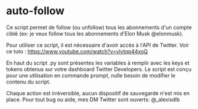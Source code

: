 # auto-follow

Ce script permet de follow (ou unfollow) tous les abonnements d'un compte ciblé (ex: je veux follow tous les abonnements d'Elon Musk @elonmusk).

Pour utiliser ce script, il est nécessaire d'avoir accès à l'API de Twitter. 
Voir ce tuto : https://www.youtube.com/watch?v=vlvtqp44xoQ

En haut du script .py sont présentes les variables à remplir avec les keys et tokens obtenus sur votre dashboard Twitter Developers.
Le script est conçu pour une utilisation en commande prompt, nulle besoin de modifier le contenu du script.

Chaque action est irréversible, aucun dispositif de sauvegarde n'est mis en place.
Pour tout bug ou aide, mes DM Twitter sont ouverts: @_alexisdlb
